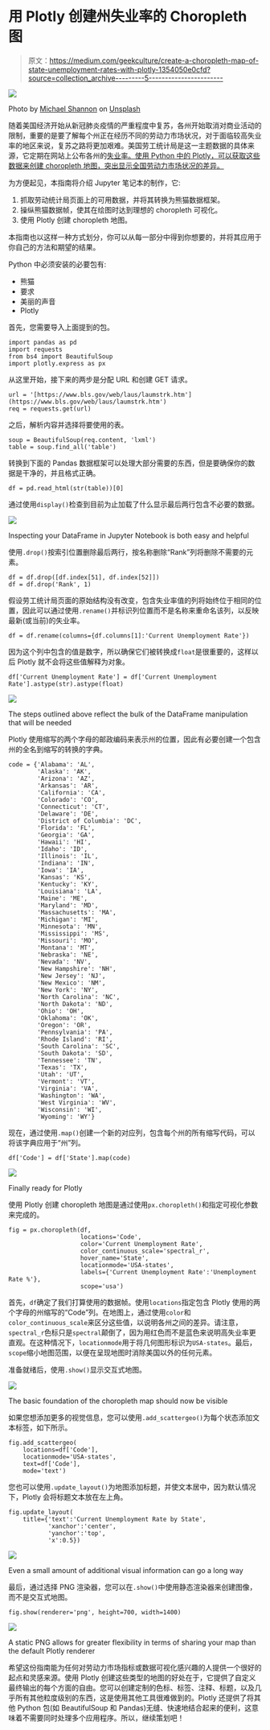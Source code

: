 # 用 Plotly 创建州失业率的 Choropleth 图

> 原文：<https://medium.com/geekculture/create-a-choropleth-map-of-state-unemployment-rates-with-plotly-1354050e0cfd?source=collection_archive---------5----------------------->

![](img/ff4513eac6d68c5f1c2793a5d7da4fee.png)

Photo by [Michael Shannon](https://unsplash.com/@mgshannon?utm_source=medium&utm_medium=referral) on [Unsplash](https://unsplash.com?utm_source=medium&utm_medium=referral)

随着美国经济开始从新冠肺炎疫情的严重程度中复苏，各州开始取消对商业活动的限制，重要的是要了解每个州正在经历不同的劳动力市场状况，对于面临较高失业率的地区来说，复苏之路将更加艰难。美国劳工统计局是这一主题数据的具体来源，它定期在网站上公布各州的[失业率。使用 Python 中的 Plotly，可以获取这些数据来创建 choropleth 地图，突出显示全国劳动力市场状况的差异。](https://www.bls.gov/web/laus/laumstrk.htm)

为方便起见，本指南将介绍 Jupyter 笔记本的制作，它:

1.  抓取劳动统计局页面上的可用数据，并将其转换为熊猫数据框架。
2.  操纵熊猫数据帧，使其在绘图时达到理想的 choropleth 可视化。
3.  使用 Plotly 创建 choropleth 地图。

本指南也以这样一种方式划分，你可以从每一部分中得到你想要的，并将其应用于你自己的方法和期望的结果。

Python 中必须安装的必要包有:

*   熊猫
*   要求
*   美丽的声音
*   Plotly

首先，您需要导入上面提到的包。

```
import pandas as pd
import requests
from bs4 import BeautifulSoup
import plotly.express as px
```

从这里开始，接下来的两步是分配 URL 和创建 GET 请求。

```
url = '[https://www.bls.gov/web/laus/laumstrk.htm'](https://www.bls.gov/web/laus/laumstrk.htm')
req = requests.get(url)
```

之后，解析内容并选择将要使用的表。

```
soup = BeautifulSoup(req.content, 'lxml')
table = soup.find_all('table')
```

转换到下面的 Pandas 数据框架可以处理大部分需要的东西，但是要确保你的数据是干净的，并且格式正确。

```
df = pd.read_html(str(table))[0]
```

通过使用`display()`检查到目前为止加载了什么显示最后两行包含不必要的数据。

![](img/b35c078aa7ee2df70aad7920506d108a.png)

Inspecting your DataFrame in Jupyter Notebook is both easy and helpful

使用`.drop()`按索引位置删除最后两行，按名称删除“Rank”列将删除不需要的元素。

```
df = df.drop([df.index[51], df.index[52]])
df = df.drop('Rank', 1)
```

假设劳工统计局页面的原始结构没有改变，包含失业率值的列将始终位于相同的位置，因此可以通过使用`.rename()`并标识列位置而不是名称来重命名该列，以反映最新(或当前)的失业率。

```
df = df.rename(columns={df.columns[1]:'Current Unemployment Rate'})
```

因为这个列中包含的值是数字，所以确保它们被转换成`float`是很重要的，这样以后 Plotly 就不会将这些值解释为对象。

```
df['Current Unemployment Rate'] = df['Current Unemployment Rate'].astype(str).astype(float)
```

![](img/d3a3c193194c83a20188335ac00cd85f.png)

The steps outlined above reflect the bulk of the DataFrame manipulation that will be needed

Plotly 使用缩写的两个字母的邮政编码来表示州的位置，因此有必要创建一个包含州的全名到缩写的转换的字典。

```
code = {'Alabama': 'AL',
        'Alaska': 'AK',
        'Arizona': 'AZ',
        'Arkansas': 'AR',
        'California': 'CA',
        'Colorado': 'CO',
        'Connecticut': 'CT',
        'Delaware': 'DE',
        'District of Columbia': 'DC',
        'Florida': 'FL',
        'Georgia': 'GA',
        'Hawaii': 'HI',
        'Idaho': 'ID',
        'Illinois': 'IL',
        'Indiana': 'IN',
        'Iowa': 'IA',
        'Kansas': 'KS',
        'Kentucky': 'KY',
        'Louisiana': 'LA',
        'Maine': 'ME',
        'Maryland': 'MD',
        'Massachusetts': 'MA',
        'Michigan': 'MI',
        'Minnesota': 'MN',
        'Mississippi': 'MS',
        'Missouri': 'MO',
        'Montana': 'MT',
        'Nebraska': 'NE',
        'Nevada': 'NV',
        'New Hampshire': 'NH',
        'New Jersey': 'NJ',
        'New Mexico': 'NM',
        'New York': 'NY',
        'North Carolina': 'NC',
        'North Dakota': 'ND',
        'Ohio': 'OH',
        'Oklahoma': 'OK',
        'Oregon': 'OR',
        'Pennsylvania': 'PA',
        'Rhode Island': 'RI',
        'South Carolina': 'SC',
        'South Dakota': 'SD',
        'Tennessee': 'TN',
        'Texas': 'TX',
        'Utah': 'UT',
        'Vermont': 'VT',
        'Virginia': 'VA',
        'Washington': 'WA',
        'West Virginia': 'WV',
        'Wisconsin': 'WI',
        'Wyoming': 'WY'}
```

现在，通过使用`.map()`创建一个新的对应列，包含每个州的所有缩写代码，可以将该字典应用于“州”列。

```
df['Code'] = df['State'].map(code)
```

![](img/e9cb7113bbbcf61ca85edda797c954bb.png)

Finally ready for Plotly

使用 Plotly 创建 choropleth 地图是通过使用`px.choropleth()`和指定可视化参数来完成的。

```
fig = px.choropleth(df,
                    locations='Code',
                    color='Current Unemployment Rate',
                    color_continuous_scale='spectral_r',
                    hover_name='State',
                    locationmode='USA-states',
                    labels={'Current Unemployment Rate':'Unemployment Rate %'},
                    scope='usa')
```

首先，`df`确定了我们打算使用的数据帧。使用`locations`指定包含 Plotly 使用的两个字母的州缩写的“Code”列。在地图上，通过使用`color`和`color_continuous_scale`来区分这些值，以说明各州之间的差异。请注意，`spectral_r`色标只是`spectral`颠倒了，因为用红色而不是蓝色来说明高失业率更直观。在这种情况下，`locationmode`用于将几何图形标识为`USA-states`。最后，`scope`缩小地图范围，以便在呈现地图时消除美国以外的任何元素。

准备就绪后，使用`.show()`显示交互式地图。

![](img/e10650a9629c877a6f3b844e218cb273.png)

The basic foundation of the choropleth map should now be visible

如果您想添加更多的视觉信息，您可以使用`.add_scattergeo()`为每个状态添加文本标签，如下所示。

```
fig.add_scattergeo(
    locations=df['Code'],
    locationmode='USA-states',
    text=df['Code'],
    mode='text')
```

您也可以使用`.update_layout()`为地图添加标题，并使文本居中，因为默认情况下，Plotly 会将标题文本放在左上角。

```
fig.update_layout(
    title={'text':'Current Unemployment Rate by State',
           'xanchor':'center',
           'yanchor':'top',
           'x':0.5})
```

![](img/8b7a37936b4455e44d2adacb5d079efc.png)

Even a small amount of additional visual information can go a long way

最后，通过选择 PNG 渲染器，您可以在`.show()`中使用静态渲染器来创建图像，而不是交互式地图。

```
fig.show(renderer='png', height=700, width=1400)
```

![](img/e41b4cfffc86179053ee4217d6381abc.png)

A static PNG allows for greater flexibility in terms of sharing your map than the default Plotly renderer

希望这份指南能为任何对劳动力市场指标或数据可视化感兴趣的人提供一个很好的起点和灵感来源。使用 Plotly 创建这些类型的地图的好处在于，它提供了自定义最终输出的每个方面的自由。您可以创建定制的色标、标签、注释、标题，以及几乎所有其他粒度级别的东西，这是使用其他工具很难做到的。Plotly 还提供了将其他 Python 包(如 BeautifulSoup 和 Pandas)无缝、快速地结合起来的便利，这意味着不需要同时处理多个应用程序。所以，继续策划吧！